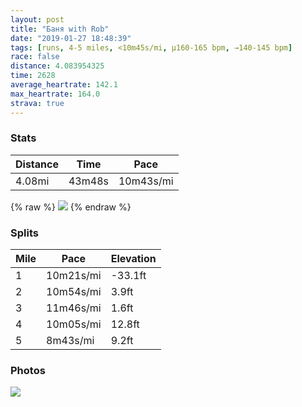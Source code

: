 ```yaml
---
layout: post
title: "Баня with Rob"
date: "2019-01-27 18:48:39"
tags: [runs, 4-5 miles, <10m45s/mi, μ160-165 bpm, →140-145 bpm]
race: false
distance: 4.083954325
time: 2628
average_heartrate: 142.1
max_heartrate: 164.0
strava: true
---
```


### Stats

| Distance | Time | Pace |
|----------|------|------|
|4.08mi|43m48s|10m43s/mi|

{% raw %}
<img src='https://maps.googleapis.com/maps/api/staticmap?maptype=roadmap&path=enc:{srwFpfqbMX_DoMmItCoLy@kBlLg`@|FyBzJkNdYz@|f@rHpj@fRvFnH\vf@oA`Kv@~OzCvLaAlAA~G`EpLh@tM~EfHW|B`E|HKpEtBbCkFpH_HpD&key=AIzaSyC1MId7bFpkLXNAaYhBSTb8jLyiSqzbDtM&size=800x800&markers=color:yellow|label:S|40.73294,-73.98521&markers=color:green|label:F|40.70902999999999,-74.00548'>
{% endraw %}

### Splits

| Mile | Pace | Elevation |
|------|------|-----------|
|1|10m21s/mi|-33.1ft|
|2|10m54s/mi|3.9ft|
|3|11m46s/mi|1.6ft|
|4|10m05s/mi|12.8ft|
|5|8m43s/mi|9.2ft|

### Photos
<img src='https://dgtzuqphqg23d.cloudfront.net/ZeMPCBlk96YvP5kZuCvzVt7Bfr4pG_Vp0mrBRrucqDU-577x768.jpg'>
